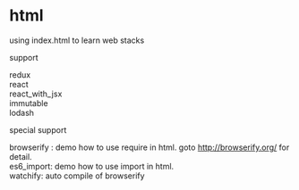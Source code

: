 # html
using index.html to learn web stacks

support

redux  
react  
react_with_jsx  
immutable  
lodash  


special support

browserify : demo how to use require in html. goto http://browserify.org/ for detail.  
es6_import: demo how to use import in html.  
watchify: auto compile of browserify
